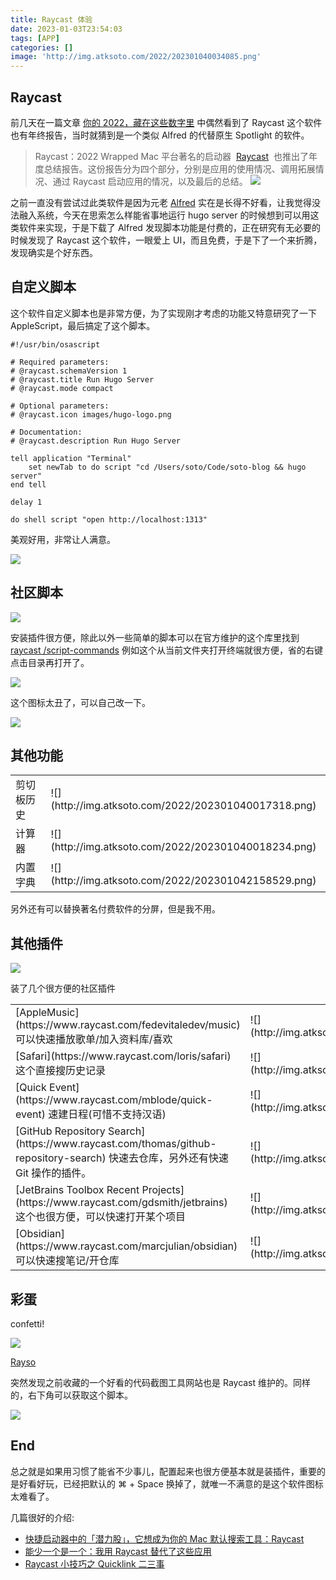 ```yaml
---
title: Raycast 体验
date: 2023-01-03T23:54:03
tags: [APP]
categories: []
image: 'http://img.atksoto.com/2022/202301040034085.png'
---
```


## Raycast

前几天在一篇文章 [你的 2022，藏在这些数字里](https://sspai.com/post/77519) 中偶然看到了 Raycast 这个软件也有年终报告，当时就猜到是一个类似 Alfred 的代替原生 Spotlight 的软件。

> Raycast：2022 Wrapped
> Mac 平台著名的启动器  [Raycast](https://sspai.com/link?target=https%3A%2F%2Fwww.raycast.com%2F)  也推出了年度总结报告。这份报告分为四个部分，分别是应用的使用情况、调用拓展情况、通过 Raycast 启动应用的情况，以及最后的总结。
> ![](https://cdn.sspai.com/2022/12/29/ec9a0b96ca3e8d732a6bd0d0caa3b248.jpg?imageView2/2/w/1120/q/90/interlace/1/ignore-error/1)

之前一直没有尝试过此类软件是因为元老 [Alfred](https://www.alfredapp.com) 实在是长得不好看，让我觉得没法融入系统，今天在思索怎么样能省事地运行 hugo server 的时候想到可以用这类软件来实现，于是下载了 Alfred 发现脚本功能是付费的，正在研究有无必要的时候发现了 Raycast 这个软件，一眼爱上 UI，而且免费，于是下了一个来折腾，发现确实是个好东西。

## 自定义脚本

这个软件自定义脚本也是非常方便，为了实现刚才考虑的功能又特意研究了一下 AppleScript，最后搞定了这个脚本。

```applescript
#!/usr/bin/osascript

# Required parameters:
# @raycast.schemaVersion 1
# @raycast.title Run Hugo Server
# @raycast.mode compact

# Optional parameters:
# @raycast.icon images/hugo-logo.png

# Documentation:
# @raycast.description Run Hugo Server

tell application "Terminal"
	set newTab to do script "cd /Users/soto/Code/soto-blog && hugo server"
end tell

delay 1

do shell script "open http://localhost:1313"
```

美观好用，非常让人满意。

![](http://img.atksoto.com/2022/202301040009617.png)

## 社区脚本

![](http://img.atksoto.com/2022/202301040014993.png)

安装插件很方便，除此以外一些简单的脚本可以在官方维护的这个库里找到 [raycast
/script-commands](https://github.com/raycast/script-commands) 例如这个从当前文件夹打开终端就很方便，省的右键点击目录再打开了。

![](http://img.atksoto.com/2022/202301040015940.png)

这个图标太丑了，可以自己改一下。

![](http://img.atksoto.com/2022/202301040015673.png)

## 其他功能

<table>
<tr>
  <td className="text-center">剪切板历史</td>
  <td className="w-3/4">![](http://img.atksoto.com/2022/202301040017318.png)</td>
</tr>
<tr>
  <td className="text-center">计算器</td>
  <td className="w-3/4">![](http://img.atksoto.com/2022/202301040018234.png)</td>
</tr>
<tr>
  <td className="text-center">内置字典</td>
  <td className="w-3/4">![](http://img.atksoto.com/2022/202301042158529.png)</td>
</tr>
</table>

另外还有可以替换著名付费软件的分屏，但是我不用。

## 其他插件

![](http://img.atksoto.com/2022/202301042151560.png)

装了几个很方便的社区插件

<table>
<tr>
  <td className="text-center">[AppleMusic](https://www.raycast.com/fedevitaledev/music) 可以快速播放歌单/加入资料库/喜欢</td>
  <td className="w-3/4">![](http://img.atksoto.com/2022/202301040039801.png)</td>
</tr>
<tr>
  <td className="text-center">[Safari](https://www.raycast.com/loris/safari) 这个直接搜历史记录</td>
  <td className="w-3/4">![](http://img.atksoto.com/2022/202301040038775.png)</td>
</tr>
<tr>
  <td className="text-center">[Quick Event](https://www.raycast.com/mblode/quick-event) 速建日程(可惜不支持汉语) </td>
  <td className="w-3/4">![](http://img.atksoto.com/2022/202301042159601.png)</td>
</tr>
<tr>
  <td className="text-center">[GitHub Repository Search](https://www.raycast.com/thomas/github-repository-search) 快速去仓库，另外还有快速 Git 操作的插件。 </td>
  <td className="w-3/4">![](http://img.atksoto.com/2022/202301042149577.png) </td>
</tr>
<tr>
  <td className="text-center">[JetBrains Toolbox Recent Projects](https://www.raycast.com/gdsmith/jetbrains) 这个也很方便，可以快速打开某个项目 </td>
  <td className="w-3/4">![](http://img.atksoto.com/2022/202301042155859.png) </td>
</tr>
<tr>
  <td className="text-center"> [Obsidian](https://www.raycast.com/marcjulian/obsidian) 可以快速搜笔记/开仓库</td>
  <td className="w-3/4">![](http://img.atksoto.com/2022/202301042246261.png)</td>
</tr>
</table>

## 彩蛋

confetti!

![](http://img.atksoto.com/2022/202301042141088.gif)

[Rayso](https://www.ray.so)

突然发现之前收藏的一个好看的代码截图工具网站也是 Raycast 维护的。同样的，右下角可以获取这个脚本。

![](http://img.atksoto.com/2022/202301042143074.png)

## End

总之就是如果用习惯了能省不少事儿，配置起来也很方便基本就是装插件，重要的是好看好玩，已经把默认的 ⌘ + Space 换掉了，就唯一不满意的是这个软件图标太难看了。

几篇很好的介绍:

- [快捷启动器中的「潜力股」，它想成为你的 Mac 默认搜索工具：Raycast](https://sspai.com/post/63521)
- [能少一个是一个：我用 Raycast 替代了这些应用](https://sspai.com/post/72540)
- [Raycast 小技巧之 Quicklink 二三事](https://sspai.com/post/72951)
